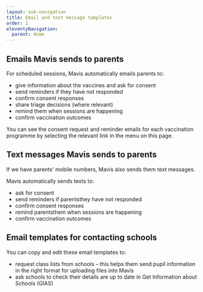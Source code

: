 ```yaml
---
layout: sub-navigation
title: Email and text message templates
order: 1
eleventyNavigation:
  parent: Home
---
```


## Emails Mavis sends to parents

For scheduled sessions, Mavis automatically emails parents to:

- give information about the vaccines and ask for consent
- send reminders if they have not responded
- confirm consent responses
- share triage decisions (where relevant)
- remind them when sessions are happening
- confirm vaccination outcomes

You can see the consent request and reminder emails for each vaccination programme by selecting the relevant link in the menu on this page.

## Text messages Mavis sends to parents

If we have parents’ mobile numbers, Mavis also sends them text messages.

Mavis automatically sends texts to:

- ask for consent
- send reminders if parentsthey have not responded
- confirm consent responses
- remind parentsthem when sessions are happening
- confirm vaccination outcomes

## Email templates for contacting schools

You can copy and edit these email templates to:

- request class lists from schools – this helps them send pupil information in the right format for uploading files into Mavis
- ask schools to check their details are up to date in Get Information about Schools (GIAS)
